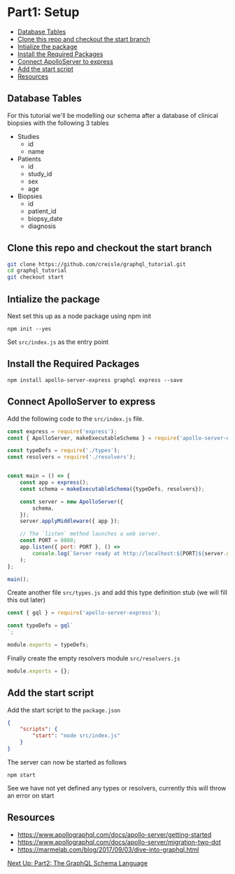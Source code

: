# Part1: Setup

- [Database Tables](#database-tables)
- [Clone this repo and checkout the start branch](#clone-this-repo-and-checkout-the-start-branch)
- [Intialize the package](#intialize-the-package)
- [Install the Required Packages](#install-the-required-packages)
- [Connect ApolloServer to express](#connect-apolloserver-to-express)
- [Add the start script](#add-the-start-script)
- [Resources](#resources)

## Database Tables

For this tutorial we'll be modelling our schema after a database of clinical biopsies with the
following 3 tables

- Studies
  - id
  - name
- Patients
  - id
  - study_id
  - sex
  - age
- Biopsies
  - id
  - patient_id
  - biopsy_date
  - diagnosis


## Clone this repo and checkout the start branch

```bash
git clone https://github.com/creisle/graphql_tutorial.git
cd graphql_tutorial
git checkout start
```

## Intialize the package

Next set this up as a node package using npm init

```
npm init --yes
```

Set `src/index.js` as the entry point

## Install the Required Packages

```
npm install apollo-server-express graphql express --save
```

## Connect ApolloServer to express

Add the following code to the `src/index.js` file.

```js
const express = require('express');
const { ApolloServer, makeExecutableSchema } = require('apollo-server-express');

const typeDefs = require('./types');
const resolvers = require('./resolvers');


const main = () => {
    const app = express();
    const schema = makeExecutableSchema({typeDefs, resolvers});

    const server = new ApolloServer({
        schema,
    });
    server.applyMiddleware({ app });

    // The `listen` method launches a web server.
    const PORT = 8080;
    app.listen({ port: PORT }, () =>
        console.log(`Server ready at http://localhost:${PORT}${server.graphqlPath}`)
    );
};

main();
```

Create another file `src/types.js` and add this type definition stub (we will fill this out later)

```js
const { gql } = require('apollo-server-express');

const typeDefs = gql`
`;

module.exports = typeDefs;
```

Finally create the empty resolvers module `src/resolvers.js`

```js
module.exports = {};
```

## Add the start script

Add the start script to the `package.json`

```json
{
    "scripts": {
        "start": "node src/index.js"
    }
}
```

The server can now be started as follows

```
npm start
```

See we have not yet defined any types or resolvers, currently this will throw an error on start

## Resources

- https://www.apollographql.com/docs/apollo-server/getting-started
- https://www.apollographql.com/docs/apollo-server/migration-two-dot
- https://marmelab.com/blog/2017/09/03/dive-into-graphql.html


[Next Up: Part2: The GraphQL Schema Language](schemas1.md)